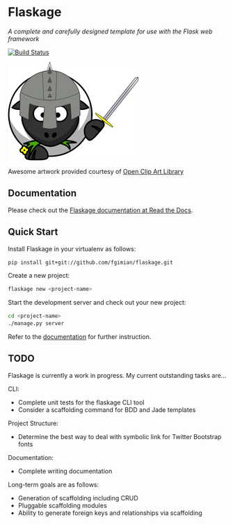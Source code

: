 # Flaskage #
*A complete and carefully designed template for use with the Flask web framework*

[![Build Status](https://travis-ci.org/fgimian/flaskage.png?branch=master)](https://travis-ci.org/fgimian/flaskage)

![Flaskage Logo](https://raw.githubusercontent.com/fgimian/flaskage/master/docs/_static/flaskage-full.png)

Awesome artwork provided courtesy of [Open Clip Art Library](http://openclipart.org/detail/168585/knight-sheep-by-dodger2)

## Documentation ##

Please check out the [Flaskage documentation at Read the Docs](http://flaskage.readthedocs.org/).

## Quick Start ##

Install Flaskage in your virtualenv as follows:

``` bash
pip install git+git://github.com/fgimian/flaskage.git
```

Create a new project:

``` bash
flaskage new <project-name>
```

Start the development server and check out your new project:

``` bash
cd <project-name>
./manage.py server
```

Refer to the [documentation](http://flaskage.readthedocs.org/) for further instruction.

## TODO ##

Flaskage is currently a work in progress.  My current outstanding tasks are...

CLI:

* Complete unit tests for the flaskage CLI tool
* Consider a scaffolding command for BDD and Jade templates

Project Structure:

* Determine the best way to deal with symbolic link for Twitter Bootstrap fonts

Documentation:

* Complete writing documentation

Long-term goals are as follows:

* Generation of scaffolding including CRUD
* Pluggable scaffolding modules
* Ability to generate foreign keys and relationships via scaffolding
